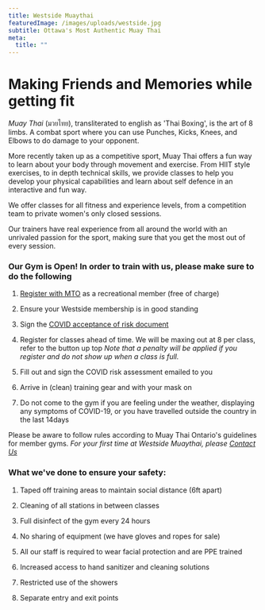 ```yaml
---
title: Westside Muaythai
featuredImage: /images/uploads/westside.jpg
subtitle: Ottawa's Most Authentic Muay Thai
meta:
  title: ""
---
```

# Making Friends and Memories while getting fit

*Muay Thai* (มวยไทย), transliterated to english as 'Thai Boxing', is the art of 8 limbs. A combat sport where you can use Punches, Kicks, Knees, and Elbows to do damage to your opponent.

More recently taken up as a competitive sport, Muay Thai offers a fun way to learn about your body through movement and exercise. From HIIT style exercises, to in depth technical skills, we provide classes to help you develop your physical capabilities and learn about self defence in an interactive and fun way.

We offer classes for all fitness and experience levels, from a competition team to private women's only closed sessions.

Our trainers have real experience from all around the world with an unrivaled passion for the sport, making sure that you get the most out of every session.

### Our Gym is Open! In order to train with us, please make sure to do the following

1. [Register with MTO](https://muaythaiontario.org/documents/recreational-membership/?fbclid=IwAR2-K-v2LzVVhJF9mDoUYHUR-lLex6anHB-zibIHul5rJU2QVH3ahVbcQcg) as a recreational member (free of charge)

2. Ensure your Westside membership is in good standing

3. Sign the [COVID acceptance of risk document](https://www.gigaprofits.com/software/waiver.aspx?clb=RAJcwPGZD8hojWAZTX+aaG78R+iKXwqKYhkjTdtY44KsWd/6667UIw==&adm=+DOeNCdtIwlPFs5HkopokvEBP20nbuz6Pg677yqh3VtxtdV9SamOCQ==&termid=uNbOFU1ohqZlVaHpW1nLvlAZfL0TCGcS83JTOUibeaccRwonTMcvSg==&rlt=0)

4. Register for classes ahead of time. We will be maxing out at 8 per class, refer to the button up top
*Note that a penalty will be applied if you register and do not show up when a class is full.*

5. Fill out and sign the COVID risk assessment emailed to you

6. Arrive in (clean) training gear and with your mask on

7. Do not come to the gym if you are feeling under the weather, displaying any symptoms of COVID-19, or you have travelled outside the country in the last 14days

Please be aware to follow rules according to Muay Thai Ontario's guidelines for member gyms. 
_For your first time at Westside Muaythai, please [Contact Us](www.westsidemuaythai.com/contact)_


### What we've done to ensure your safety:
1. Taped off training areas to maintain social distance (6ft apart)

2. Cleaning of all stations in between classes

3. Full disinfect of the gym every 24 hours

4. No sharing of equipment (we have gloves and ropes for sale)

5. All our staff is required to wear facial protection and are PPE trained

6. Increased access to hand sanitizer and cleaning solutions

7. Restricted use of the showers

8. Separate entry and exit points


